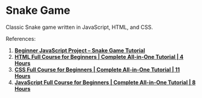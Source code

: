 # Snake Game

Classic Snake game written in JavaScript, HTML, and CSS.

References:

1. [**Beginner JavaScript Project – Snake Game Tutorial**](https://youtu.be/uyhzCBEGaBY?si=vYqBnph0_kC3A-qv)
2. [**HTML Full Course for Beginners | Complete All-in-One Tutorial | 4 Hours**](https://youtu.be/mJgBOIoGihA?si=eVd-RjjdFL2MGgNs)
3. [**CSS Full Course for Beginners | Complete All-in-One Tutorial | 11 Hours**](https://youtu.be/n4R2E7O-Ngo?si=QseVVjevTFMhs-zc)
4. [**JavaScript Full Course for Beginners | Complete All-in-One Tutorial | 8 Hours**](https://youtu.be/EfAl9bwzVZk?si=qQDCHUudIk9eQ4wE)

